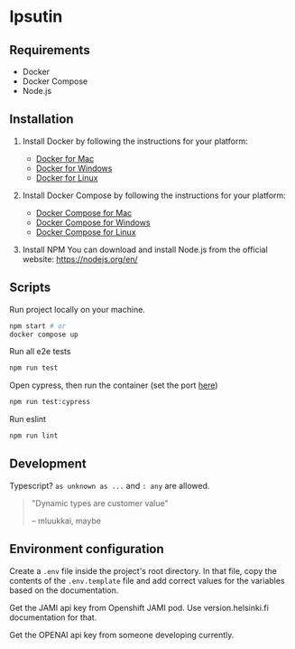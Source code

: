 # Ipsutin

## Requirements

- Docker
- Docker Compose
- Node.js

## Installation

1.  Install Docker by following the instructions for your platform:

    - [Docker for Mac](https://docs.docker.com/docker-for-mac/install/)
    - [Docker for Windows](https://docs.docker.com/docker-for-windows/install/)
    - [Docker for Linux](https://docs.docker.com/engine/install/)

2.  Install Docker Compose by following the instructions for your platform:

    - [Docker Compose for Mac](https://docs.docker.com/compose/install/)
    - [Docker Compose for Windows](https://docs.docker.com/compose/install/)
    - [Docker Compose for Linux](https://docs.docker.com/compose/install/)

3.  Install NPM
    You can download and install Node.js from the official website: https://nodejs.org/en/

## Scripts

Run project locally on your machine.

```bash
npm start # or
docker compose up
```

Run all e2e tests

```bash
npm run test
```

Open cypress, then run the container (set the port [here](cypress/support/e2e.ts))

```bash
npm run test:cypress
```

Run eslint

```bash
npm run lint
```

## Development

Typescript? `as unknown as ...` and `: any` are allowed.

> "Dynamic types are customer value"
>
> – mluukkai, maybe

## Environment configuration

Create a `.env` file inside the project's root directory. In that file, copy the contents of the `.env.template` file and add correct values for the variables based on the documentation.

Get the JAMI api key from Openshift JAMI pod. Use version.helsinki.fi documentation for that.

Get the OPENAI api key from someone developing currently.
